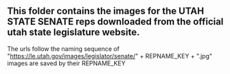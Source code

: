 ## This folder contains the images for the UTAH STATE SENATE reps downloaded from the official utah state legislature website. 

The urls follow the naming sequence of "https://le.utah.gov/images/legislator/senate/" + REPNAME_KEY + ".jpg"
images are saved by their REPNAME_KEY
